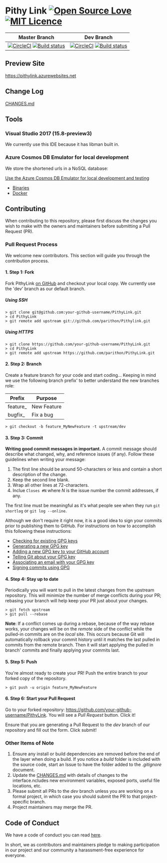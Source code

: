 # Pithy Link [![Open Source Love](https://badges.frapsoft.com/os/v1/open-source.svg?v=103)](https://github.com/ellerbrock/open-source-badges/) [![MIT Licence](https://badges.frapsoft.com/os/mit/mit.svg?v=103)](https://opensource.org/licenses/mit-license.php)

Master Branch | Dev Branch
------ | ---
[![CircleCI](https://circleci.com/gh/parithon/PithyLink/tree/master.svg?style=svg)](https://circleci.com/gh/parithon/PithyLink/tree/master) [![Build status](https://ci.appveyor.com/api/projects/status/1tmsy9uh41f1d1ml?svg=true)](https://ci.appveyor.com/project/parithon/pithylink) | [![CircleCI](https://circleci.com/gh/parithon/PithyLink/tree/dev.svg?style=svg)](https://circleci.com/gh/parithon/PithyLink/tree/dev) [![Build status](https://ci.appveyor.com/api/projects/status/1tmsy9uh41f1d1ml/branch/dev?svg=true)](https://ci.appveyor.com/project/parithon/pithylink/branch/dev)


## Preview Site

https://pithylink.azurewebsites.net

## Change Log

[CHANGES.md](CHANGES.md)

## Tools

### Visual Studio 2017 (15.8-preview3)

We currently use this IDE because it has libman built in.

### Azure Cosmos DB Emulator for local development

We store the shortened urls in a NoSQL database:

[Use the Azure Cosmos DB Emulator for local development and testing](https://docs.microsoft.com/en-us/azure/cosmos-db/local-emulator)

- [Binaries](https://aka.ms/cosmosdb-emulator)
- [Docker](https://hub.docker.com/r/microsoft/azure-cosmosdb-emulator/)

## Contributing

When contributing to this repository, please first discuss the changes you wish to make with the owners and maintainers before submitting a Pull Request (PR).

### Pull Request Process

We welcome new contributors. This section will guide you through the contribution process.

#### 1. Step 1: Fork

Fork PithyLink [on GitHub](https://github.com/parithon/PithyLink) and checkout your local copy. We currently use the 'dev' branch as our default branch.

##### Using SSH

```
> git clone git@github.com:your-github-username/PithyLink.git
> cd PithyLink
> git remote add upstream git://github.com/parithon/Pithylink.git
```

##### Using HTTPS

```
> git clone https://github.com/your-github-username/PithyLink.git
> cd PithyLink
> git remote add upstream https://github.com/parithon/PithyLink.git
```

#### 2. Step 2: Branch

Create a feature branch for your code and start coding... Keeping in mind we use the following branch prefix' to better understand the new branches role:

Prefix | Purpose
--- | -------
feature_ | New Feature
bugfix_ | Fix a bug

```
> git checkout -b feature_MyNewFeature -t upstream/dev
```

#### 3. Step 3: Commit

**Writing good commit messages in important.** A commit message should describe what changed, why, and reference issues (if any). Follow these guidelines when writing your message:

1. The first line should be around 50-characters or less and contain a short description of the change.
2. Keep the second line blank.
3. Wrap all other lines at 72-characters.
4. Inclue ```Closes #N``` where *N* is the issue number the commit addresses, if any.

The first line must be meaningful as it's what people see when they run ```git shortlog``` or ```git log --online```.

Although we don't require it right now, it is a good idea to sign your commits prior to publishing them to GitHub. For instructions on how to accomplish this following these instructions:

- [Checking for existing GPG keys](https://help.github.com/articles/checking-for-existing-gpg-keys)
- [Generating a new GPG key](https://help.github.com/articles/generating-a-new-gpg-key/)
- [Adding a new GPG key to your GitHub account](https://help.github.com/articles/adding-a-new-gpg-key-to-your-github-account/)
- [Telling Git about your GPG key](https://help.github.com/articles/telling-git-about-your-gpg-key)
- [Associating an email with your GPG key](https://help.github.com/articles/associating-an-email-with-your-gpg-key)
- [Signing commits using GPG](https://help.github.com/articles/signing-commits-using-gpg/)

#### 4. Step 4: Stay up to date

Periodically you will want to pull in the latest changes from the upstream repository. This will minimize the number of merge conflicts during your PR; rebasing your branch will help keep your PR just about your changes.

```
> git fetch upstream
> git pull --rebase
```

**Note**: If a conflict comes up during a rebase, because of the way rebase works, your changes will be on the *remote* side of the conflict while the pulled-in commits are on the *local* site. This occurs because Git will automatically rollback your commit history until it matches the last pulled in commits from the remote branch. Then it will start applying the pulled in branch' commits and finally applying your commits last.

#### 5. Step 5: Push

You're almost ready to create your PR! Push the entire branch to your forked copy of the repository.

```
> git push -u origin feature_MyNewFeature
```

#### 6. Step 6: Start your Pull Request

Go to your forked repository: https://github.com/your-github-username/PithyLink. You will see a *Pull Request* button. Click it!

Ensure that you are generating a Pull Request to the *dev* branch of our repository and fill out the form. Click submit!

### Other Items of Note

1. Ensure any install or build dependencies are removed before the end of the layer when doing a build. If you notice a *build* folder is included with the source code, start an Issue to have the folder added to the *.gitignore* document.
2. Update the [CHANGES.md](CHANGES.md) with details of changes to the interface.ncludes new environment variables, exposed ports, useful file locations, etc.
3. Please submit all PRs to the *dev* branch unless you are working on a formal project, in which case you should submit the PR to that project-specific branch.
4. Project maintainers may merge the PR.

## Code of Conduct

We have a code of conduct you can read [here](CODE-OF-CONDUCT.md).

In short,  we as contributors and maintainers pledge to making participation in our project and our community a harassment-free experience for everyone.